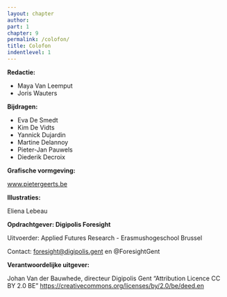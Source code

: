 ```yaml
---
layout: chapter
author: 
part: 1
chapter: 9
permalink: /colofon/
title: Colofon
indentlevel: 1
---
```


**Redactie:**
* Maya Van Leemput
* Joris Wauters

**Bijdragen:**
* Eva De Smedt
* Kim De Vidts
* Yannick Dujardin
* Martine Delannoy
* Pieter-Jan Pauwels
* Diederik Decroix

**Grafische vormgeving:**

www.pietergeerts.be

**Illustraties:**

Eliena Lebeau

**Opdrachtgever: Digipolis Foresight**

Uitvoerder: Applied Futures Research - Erasmushogeschool Brussel

Contact: foresight@digipolis.gent en @ForesightGent

**Verantwoordelijke uitgever:** 

Johan Van der Bauwhede, directeur Digipolis Gent
“Attribution Licence CC BY 2.0 BE” https://creativecommons.org/licenses/by/2.0/be/deed.en
